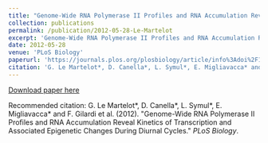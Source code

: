 ```yaml
---
title: "Genome-Wide RNA Polymerase II Profiles and RNA Accumulation Reveal Kinetics of Transcription and Associated Epigenetic Changes During Diurnal Cycles"
collection: publications
permalink: /publication/2012-05-28-Le-Martelot
excerpt: 'Genome-Wide RNA Polymerase II Profiles and RNA Accumulation Reveal Kinetics of Transcription and Associated Epigenetic Changes During Diurnal Cycles.'
date: 2012-05-28
venue: 'PLoS Biology'
paperurl: 'https://journals.plos.org/plosbiology/article/info%3Adoi%2F10.1371%2Fjournal.pbio.1001442'
citation: 'G. Le Martelot*, D. Canella*, L. Symul*, E. Migliavacca* and F. Gilardi et al. (2012). &quot;Genome-Wide RNA Polymerase II Profiles and RNA Accumulation Reveal Kinetics of Transcription and Associated Epigenetic Changes During Diurnal Cycles.&quot; <i>PLoS Biology</i>.'
---
```


[Download paper here](http://lasy.github.io/files/2012_Le_Martelot.pdf)

Recommended citation: G. Le Martelot*, D. Canella*, L. Symul*, E. Migliavacca* and F. Gilardi et al. (2012). "Genome-Wide RNA Polymerase II Profiles and RNA Accumulation Reveal Kinetics of Transcription and Associated Epigenetic Changes During Diurnal Cycles." <i>PLoS Biology</i>.
